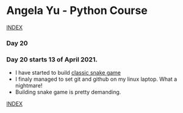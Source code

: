 # Angela Yu - Python Course
[INDEX](../README.md)
### Day 20
### Day 20 starts 13 of April 2021. 
- I have started to build [classic snake game](Day-20/snake.py)
- I finaly managed to set git and github on my linux laptop. What a nightmare!
- Building snake game is pretty demanding.


[INDEX](../README.md)
